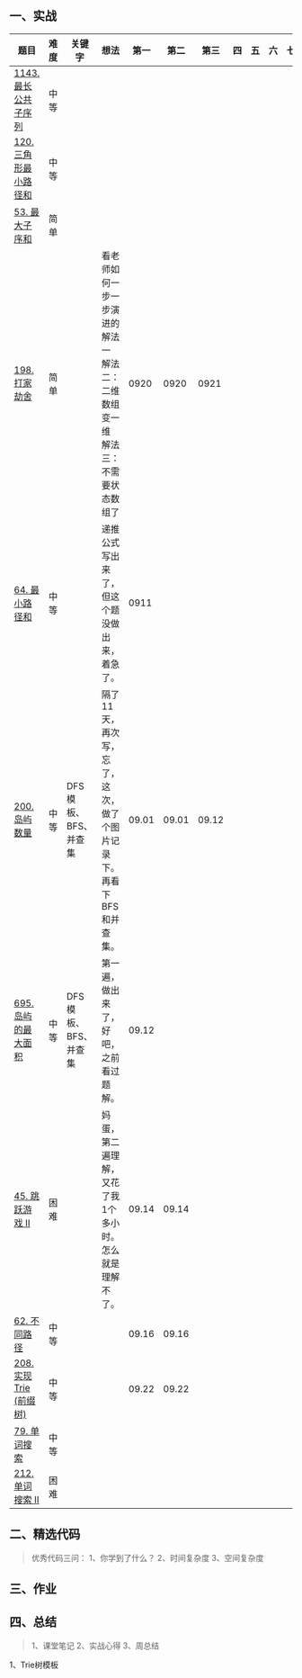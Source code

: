 ## 一、实战

| 题目                                                         | 难度 | 关键字               | 想法                                                         | 第一  | 第二  | 第三  | 四   | 五   | 六   | 七   |
| ------------------------------------------------------------ | ---- | -------------------- | ------------------------------------------------------------ | ----- | ----- | ----- | ---- | ---- | ---- | ---- |
| [1143. 最长公共子序列](https://leetcode-cn.com/problems/longest-common-subsequence/) | 中等 |                      |                                                              |       |       |       |      |      |      |      |
| [120. 三角形最小路径和](https://leetcode-cn.com/problems/triangle/) | 中等 |                      |                                                              |       |       |       |      |      |      |      |
| [53. 最大子序和](https://leetcode-cn.com/problems/maximum-subarray/) | 简单 |                      |                                                              |       |       |       |      |      |      |      |
| [198. 打家劫舍](https://leetcode-cn.com/problems/house-robber/) | 简单 |                      | 看老师如何一步一步演进的<br />解法一<br />解法二：二维数组变一维<br />解法三：不需要状态数组了 | 0920  | 0920  | 0921  |      |      |      |      |
| [64. 最小路径和](https://leetcode-cn.com/problems/minimum-path-sum/) | 中等 |                      | 递推公式写出来了，但这个题没做出来，着急了。                 | 0911  |       |       |      |      |      |      |
| [200. 岛屿数量](https://leetcode-cn.com/problems/number-of-islands/) | 中等 | DFS模板、BFS、并查集 | 隔了11天，再次写，忘了，这次，做了个图片记录下。<br />再看下BFS和并查集。 | 09.01 | 09.01 | 09.12 |      |      |      |      |
| [695. 岛屿的最大面积](https://leetcode-cn.com/problems/max-area-of-island/) | 中等 | DFS模板、BFS、并查集 | 第一遍，做出来了，好吧，之前看过题解。                       | 09.12 |       |       |      |      |      |      |
| [45. 跳跃游戏 II](https://leetcode-cn.com/problems/jump-game-ii/) | 困难 |                      | 妈蛋，第二遍理解，又花了我1个多小时。<br />怎么就是理解不了。<br /> | 09.14 | 09.14 |       |      |      |      |      |
| [62. 不同路径](https://leetcode-cn.com/problems/unique-paths/) | 中等 |                      |                                                              | 09.16 | 09.16 |       |      |      |      |      |
| [208. 实现 Trie (前缀树)](https://leetcode-cn.com/problems/implement-trie-prefix-tree/) | 中等 |                      |                                                              | 09.22 | 09.22 |       |      |      |      |      |
| [79. 单词搜索](https://leetcode-cn.com/problems/word-search/) | 中等 |                      |                                                              |       |       |       |      |      |      |      |
| [212. 单词搜索 II](https://leetcode-cn.com/problems/word-search-ii/) | 困难 |                      |                                                              |       |       |       |      |      |      |      |



## 二、精选代码

> 优秀代码三问：
> 1、你学到了什么？
> 2、时间复杂度
> 3、空间复杂度





## 三、作业



## 四、总结

> 1、课堂笔记
> 2、实战心得
> 3、周总结

1、Trie树模板

